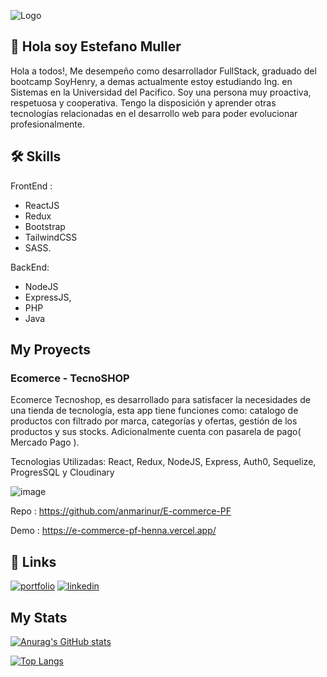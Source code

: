 

![Logo](https://media-exp1.licdn.com/dms/image/C4E16AQFjPH2kGtoW4g/profile-displaybackgroundimage-shrink_350_1400/0/1668569452150?e=1674086400&v=beta&t=yOqnkdQ2TKVsrR14Fi6OwYzXdciI381bZ1UOZHSWH5A)




## 🚀 Hola soy Estefano Muller 
Hola a todos!, Me desempeño como desarrollador FullStack, graduado del bootcamp SoyHenry, a demas actualmente estoy estudiando Ing. en Sistemas en la Universidad del Pacifico. Soy una persona muy proactiva, respetuosa y cooperativa. Tengo la disposición y aprender otras tecnologías relacionadas en el desarrollo web para poder evolucionar profesionalmente.


## 🛠 Skills
FrontEnd :
- ReactJS
- Redux
- Bootstrap
- TailwindCSS
- SASS. 

BackEnd: 
- NodeJS
- ExpressJS,
- PHP
- Java



## My Proyects
### Ecomerce - TecnoSHOP
Ecomerce Tecnoshop, es desarrollado para satisfacer la necesidades de una tienda de tecnología, esta app tiene funciones como: catalogo de productos con filtrado por marca, categorías y ofertas, gestión de los productos y sus stocks. Adicionalmente cuenta con pasarela de pago( Mercado Pago ).

Tecnologias Utilizadas: React, Redux, NodeJS, Express, Auth0, Sequelize, ProgresSQL y Cloudinary

![image](https://user-images.githubusercontent.com/40220427/202299244-57ab8e2b-dc46-4e01-ab40-a8700ae784e8.png)


Repo : https://github.com/anmarinur/E-commerce-PF

Demo : https://e-commerce-pf-henna.vercel.app/

## 🔗 Links
[![portfolio](https://img.shields.io/badge/my_portfolio-000?style=for-the-badge&logo=ko-fi&logoColor=white)](https://katherineoelsner.com/)
[![linkedin](https://img.shields.io/badge/linkedin-0A66C2?style=for-the-badge&logo=linkedin&logoColor=white)](https://www.linkedin.com/in/estefano-m%C3%BCller-3a9b8b237/)


## My Stats
[![Anurag's GitHub stats](https://github-readme-stats.vercel.app/api?username=emuller1996)](https://github.com/emuller1996/github-readme-stats)


[![Top Langs](https://github-readme-stats.vercel.app/api/top-langs/?username=emuller1996)](https://github.com/emuller1996/github-readme-stats)

